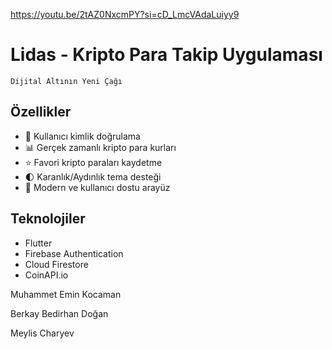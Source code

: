 https://youtu.be/2tAZ0NxcmPY?si=cD_LmcVAdaLuiyy9

# Lidas - Kripto Para Takip Uygulaması
    Dijital Altının Yeni Çağı


## Özellikler

- 🔐 Kullanıcı kimlik doğrulama
- 📊 Gerçek zamanlı kripto para kurları
- ⭐ Favori kripto paraları kaydetme
- 🌓 Karanlık/Aydınlık tema desteği
- 📱 Modern ve kullanıcı dostu arayüz



## Teknolojiler

- Flutter
- Firebase Authentication
- Cloud Firestore
- CoinAPI.io

Muhammet Emin Kocaman

Berkay Bedirhan Doğan

Meylis Charyev
